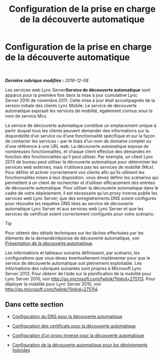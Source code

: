 ﻿---
title: Configuration de la prise en charge de la découverte automatique
TOCTitle: Configuration de la prise en charge de la découverte automatique
ms:assetid: 3a266456-69a0-4539-ba99-d388b83799a8
ms:mtpsurl: https://technet.microsoft.com/fr-fr/library/JJ945622(v=OCS.15)
ms:contentKeyID: 53095397
ms.date: 12/10/2016
mtps_version: v=OCS.15
ms.translationtype: HT
---

# Configuration de la prise en charge de la découverte automatique

 

_**Dernière rubrique modifiée :** 2016-12-08_

Les services web Lync Server**Service de découverte automatique** sont apparus pour la première fois dans la mise à jour cumulative Lync Server 2010 de novembre 2011. Cette mise à jour était accompagnée de la version initiale des clients Lync Mobile. Le service de découverte automatique exposait les services de mobilité, également connus sous le nom de service Mcx.

Le service de découverte automatique constitue un emplacement unique à partir duquel tous les clients peuvent demander des informations sur la disponibilité d’un service ou d’une fonctionnalité spécifique et sur la façon de contacter les services – par le biais d’un nom de domaine complet ou d’une référence à une URL web. La découverte automatique expose de nombreuses fonctionnalités, et chaque client effectue des demandes en fonction des fonctionnalités qu’il peut utiliser. Par exemple, un client Lync 2013 de bureau peut utiliser la découverte automatique pour déterminer les services web externes, mais n’utilisera pas les services de mobilité (Mcx). Pour définir et activer correctement vos clients afin qu’ils utilisent les fonctionnalités mises à leur disposition, vous devez définir les scénarios qui permettent à un client de rechercher et d’utiliser efficacement des entrées de découverte automatique. Pour utiliser la découverte automatique dans le cadre de votre déploiement, il est nécessaire qu’un proxy inverse publie les services web Lync Server, que des enregistrements DNS soient configurés pour résoudre les requêtes DNS liées au service de découverte automatique Lync Server et aux services web Lync Server et que les services de certificat soient correctement configurés pour votre scénario.

> [!tip]  
> Pour obtenir des détails techniques sur les tâches effectuées par les éléments de la demande/réponse de découverte automatique, voir <a href="lync-server-2013-understanding-autodiscover.md">Présentation de la découverte automatique</a>.

Les informations et tableaux suivants définissent, par scénario, les configurations que vous devez éventuellement implémenter pour que le service de découverte automatique soit pleinement exploitable. Les informations des rubriques suivantes sont propres à Microsoft Lync Server 2013. Pour obtenir de l’aide sur la planification de la mobilité pour Lync Server 2010, voir <http://go.microsoft.com/fwlink/?linkid=275113>. Pour déployer la mobilité pour Lync Server 2010, voir <http://go.microsoft.com/fwlink/?linkid=275114>.

## Dans cette section

  - [Configuration du DNS pour la découverte automatique](lync-server-2013-configuring-dns-for-autodiscover.md)

  - [Configuration des certificats pour la découverte automatique](lync-server-2013-configuring-certificates-for-autodiscover.md)

  - [Configuration d’un proxy inverse pour la découverte automatique](lync-server-2013-configuring-a-reverse-proxy-for-autodiscover.md)

  - [Configuration de la découverte automatique pour les déploiements hybrides](lync-server-2013-configuring-autodiscover-for-hybrid-deployments.md)

